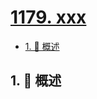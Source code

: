 # [1179. xxx](https://github.com/Tdahuyou/TNotes.leetcode/tree/main/notes/1179.%20xxx)

<!-- region:toc -->

- [1. 📝 概述](#1--概述)

<!-- endregion:toc -->

## 1. 📝 概述
